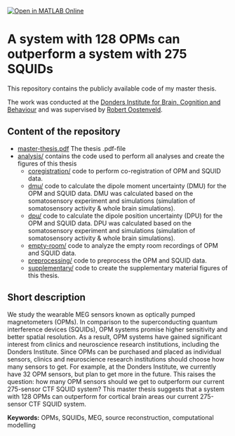 [![Open in MATLAB Online](https://www.mathworks.com/images/responsive/global/open-in-matlab-online.svg)](https://matlab.mathworks.com/open/github/v1?repo=contsili/master-thesis)

# A system with 128 OPMs can outperform a system with 275 SQUIDs 
This repository contains the publicly available code of my master thesis. 

The work was conducted at the [Donders Institute for Brain, Cognition and Behaviour](https://www.ru.nl/donders/) and was supervised by [Robert Oostenveld](https://github.com/robertoostenveld).

## Content of the repository
- [master-thesis.pdf](./master-thesis.pdf) The thesis .pdf-file
- [analysis/](./analysis) contains the code used to perform all analyses and create the figures of this thesis
  - [coregistration/](./analysis/coregistration) code to perform co-registration of OPM and SQUID data.
  - [dmu/](./analysis/dmu) code to calculate the dipole moment uncertainty (DMU) for the OPM and SQUID data. DMU was calculated based on the somatosensory experiment and simulations (simulation of somatosensory activity & whole brain simulations). 
  - [dpu/](./analysis/dpu) code to calculate the dipole position uncertainty (DPU) for the OPM and SQUID data. DPU was calculated based on the somatosensory experiment and simulations (simulation of somatosensory activity & whole brain simulations). 
  - [empty-room/](./analysis/empty-room) code to analyze the empty room recordings of OPM and SQUID data.
  - [preprocessing/](./analysis/preprocessing) code to preprocess the OPM and SQUID data.
  - [supplementary/](./analysis/supplementary) code to create the supplementary material figures of this thesis.

## Short description
  We study the wearable MEG sensors known as optically pumped magnetometers (OPMs). In comparison to the superconducting quantum interference devices (SQUIDs), OPM systems promise higher sensitivity and better spatial resolution. As a result, OPM systems have gained significant interest from clinics and neuroscience research institutions, including the Donders Institute. Since OPMs can be purchased and placed as individual sensors, clinics and neuroscience research institutions should choose how many sensors to get. For example, at the Donders Institute, we currently have 32 OPM sensors, but plan to get more in the future. This raises the question: how many OPM sensors should we get to outperform our current 275-sensor CTF SQUID system? This master thesis suggests that a system with 128 OPMs can outperform for cortical brain areas our current 275-sensor CTF SQUID system.


**Keywords:** OPMs, SQUIDs, MEG, source reconstruction, computational modelling
